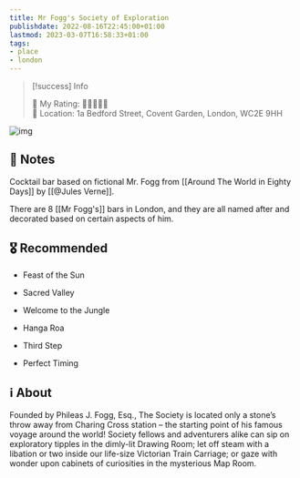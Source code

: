 ```yaml
---
title: Mr Fogg's Society of Exploration
publishdate: 2022-08-16T22:45:00+01:00
lastmod: 2023-03-07T16:58:33+01:00
tags: 
- place
- london
---
```






> [!success] Info 
 > 
 > 🤔 My Rating: 💙💙💙💙💙 <br> 📌 Location: 1a Bedford Street, Covent Garden, London, WC2E 9HH <br> 

![img](https://www.mr-foggs.com/propeller/uploads/sites/2/2019/01/TSP9-1-960x480.jpg)



## 📝 Notes



Cocktail bar based on fictional Mr. Fogg from [[Around The World in Eighty Days]] by [[@Jules Verne]].

There are 8 [[Mr Fogg's]] bars in London, and they are all named after and decorated based on certain aspects of him.



## 🎖 Recommended 



- Feast of the Sun

- Sacred Valley

- Welcome to the Jungle

- Hanga Roa

- Third Step

- Perfect Timing



## ℹ️ About



Founded by Phileas J. Fogg, Esq., The Society is located only a stone’s throw away from Charing Cross station – the starting point of his famous voyage around the world! Society fellows and adventurers alike can sip on exploratory tipples in the dimly-lit Drawing Room; let off steam with a libation or two inside our life-size Victorian Train Carriage; or gaze with wonder upon cabinets of curiosities in the mysterious Map Room.



